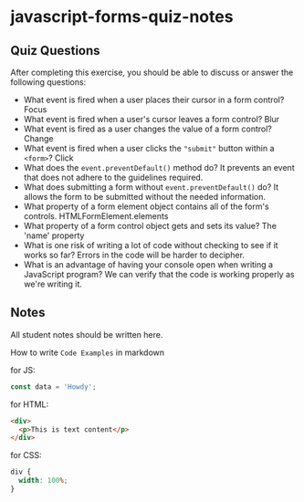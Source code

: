 # javascript-forms-quiz-notes

## Quiz Questions

After completing this exercise, you should be able to discuss or answer the following questions:

- What event is fired when a user places their cursor in a form control?
  Focus
- What event is fired when a user's cursor leaves a form control?
  Blur
- What event is fired as a user changes the value of a form control?
  Change
- What event is fired when a user clicks the `"submit"` button within a `<form>`?
  Click
- What does the `event.preventDefault()` method do?
  It prevents an event that does not adhere to the guidelines required.
- What does submitting a form without `event.preventDefault()` do?
  It allows the form to be submitted without the needed information.
- What property of a form element object contains all of the form's controls.
  HTMLFormElement.elements
- What property of a form control object gets and sets its value?
  The 'name' property
- What is one risk of writing a lot of code without checking to see if it works so far?
  Errors in the code will be harder to decipher.
- What is an advantage of having your console open when writing a JavaScript program?
  We can verify that the code is working properly as we're writing it.

## Notes

All student notes should be written here.

How to write `Code Examples` in markdown

for JS:

```javascript
const data = 'Howdy';
```

for HTML:

```html
<div>
  <p>This is text content</p>
</div>
```

for CSS:

```css
div {
  width: 100%;
}
```
